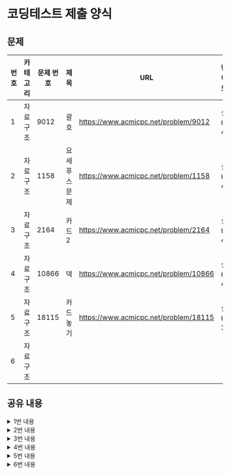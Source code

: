 # 코딩테스트 제출 양식

## 문제

|번호|카테고리|문제 번호|제목|URL|난이도|
|---|---|---|---|---|---|
|1|자료구조|9012|괄호|https://www.acmicpc.net/problem/9012|실버4|
|2|자료구조|1158|요세푸스 문제|https://www.acmicpc.net/problem/1158|실버4|
|3|자료구조|2164|카드2|https://www.acmicpc.net/problem/2164|실버4|
|4|자료구조|10866|덱|https://www.acmicpc.net/problem/10866|실버4|
|5|자료구조|18115|카드 놓기|https://www.acmicpc.net/problem/18115|실버3|
|6|자료구조|||||

## 공유 내용
  
<details>
<summary>1번 내용</summary>
<div markdown="1">

  ```python
  #코드 공유
  import sys

def input():
   return sys.stdin.readline().rstrip()

n = int(input())


for i in range(n):
    stack = []
    target = input()
    try:
        for t in target:
            if t == '(':
                stack.append(t)
            else:
                op = stack.pop()
                if op != '(':
                    print('NO')
        if stack: # 스택에 요소가 남아있으면 NO
            print('NO')
        else:
            print('YES')
            
    except: # 처음 문자로 열린 괄호가 나오면 에러
        print('NO')


  ```
* 관련 내용 링크(블로그 등)

  * 참고 사항 없음

</div>
</details>


<details>
<summary>2번 내용</summary>
<div markdown="1">

  ```python
  #코드 공유
  import sys
from collections import deque

def input():
   return sys.stdin.readline().rstrip()

nk = input().split(' ')
n = int(nk[0])
k = int(nk[1])

p = deque()
for i in range(1, n+1):
    p.append(i)
    
print('<', end = '')    
for i in range(n):
    for j in range(k-1):
        p.append(p.popleft()) # k번째 전 사람들은 뒤로 배치
    removed_p = p.popleft() # k번째 사람 제거
    
    if p: # 제거될 사람이 남아있다면
        print(removed_p, end = ', ')
    else:
        print(str(removed_p) + '>')


  ```
* 관련 내용 링크(블로그 등)

  * 참고 사항 없음

</div>
</details>

<details>
<summary>3번 내용</summary>
<div markdown="1">

  ```python
  # 코드 공유
  # stack으로 해결하려고 하니 결과는 시간초과였다. 그래서 que를 이용했다!
  import sys
from collections import deque

def input():
   return sys.stdin.readline().rstrip()

n = int(input())

que =  deque()
for i in range(1, n+1):
    que.append(i)

while(len(que) != 1): # 카드가 한 장 남을 때까지 반복
    que.popleft() # 제일 위에 있는 카드 버림
    target = que.popleft() 
    que.append(target) # 제일 위에 있는 카드를 가장 아래로 보냄

    
print(que[0]) # 마지막에 남은 카드 출력



  ```
* 관련 내용 링크(블로그 등)

  * 참고 사항 없음

</div>
</details>


<details>
<summary>4번 내용</summary>
<div markdown="1">

  ```python
  #코드 공유
  import sys
from collections import deque

def input():
   return sys.stdin.readline().rstrip()

n = int(input())

deque = deque()
for i in range(n):
    command_x = input().split(' ')
    command = command_x[0]
    
    try:
        if command == 'push_front': # 정수를 맨 앞에 넣음
            deque.appendleft(command_x[1])
        elif command == 'push_back': # 정수를 맨 뒤에 넣음
            deque.append(command_x[1])
        elif command == 'pop_front': # 맨 앞 정수를 제거하고 print
            print(deque.popleft())
        elif command == 'pop_back': # 맨 뒤 정수를 제거하고 print
            print(deque.pop())
        elif command == 'size': # 정수 개수 출력
            print(len(deque))
        elif command == 'empty': # 비어있으면 1, 아니면 0 print
            if deque:
                print(0)
            else:
                print(1)
        elif command == 'front': # 맨 앞 정수 print
            print(deque[0])
        elif command == 'back': # 맨 뒤 정수 print
            print(deque[-1])
    except:
        print(-1)


  ```
* 관련 내용 링크(블로그 등)

  * deque : pop/append, popleft/appendleft

</div>
</details>


<details>
<summary>5번 내용</summary>
<div markdown="1">

  ```python
  #코드 공유
  ## 주석 필수


  ```
* 관련 내용 링크(블로그 등)

  *

</div>
</details>


<details>
<summary>6번 내용</summary>
<div markdown="1">

  ```python
  #코드 공유
  ## 주석 필수


  ```
* 관련 내용 링크(블로그 등)

  *

</div>
</details>
